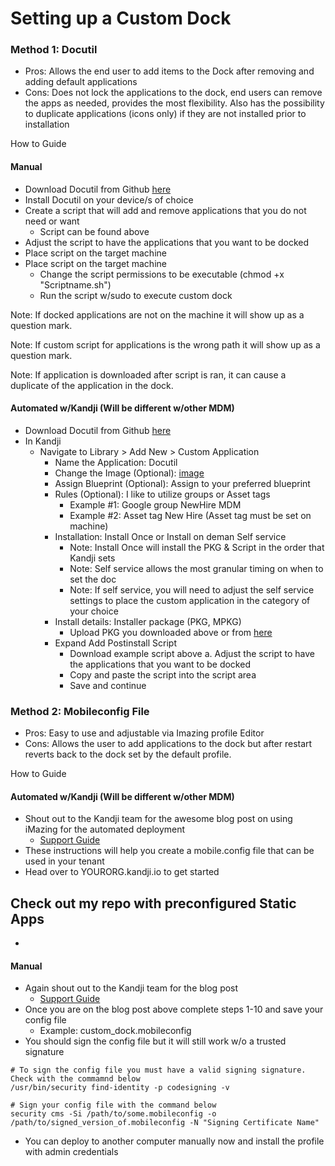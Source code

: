 # Setting up a Custom Dock #


### Method 1: Docutil ###

* Pros: Allows the end user to add items to the Dock after removing and adding default applications
* Cons: Does not lock the applications to the dock, end users can remove the apps as needed, provides the most flexibility. Also has the possibility to duplicate applications (icons only) if they are not installed prior to installation

How to Guide

#### Manual ####

* Download Docutil from Github [here](https://github.com/kcrawford/dockutil/releases)
* Install Docutil on your device/s of choice
* Create a script that will add and remove applications that you do not need or want
	* Script can be found above
* Adjust the script to have the applications that you want to be docked
* Place script on the target machine
* Place script on the target machine
	* Change the script permissions to be executable (chmod +x "Scriptname.sh")
	* Run the script w/sudo to execute custom dock

Note: If docked applications are not on the machine it will show up as a question mark.

Note: If custom script for applications is the wrong path it will show up as a question mark.

Note: If application is downloaded after script is ran, it can cause a duplicate of the application in the dock.

#### Automated w/Kandji (Will be different w/other MDM) ####

* Download Docutil from Github [here](https://github.com/kcrawford/dockutil/releases)
* In Kandji
	* Navigate to Library > Add New > Custom Application
		* Name the Application: Docutil
		* Change the Image (Optional): [image](https://tinyurl.com/542pz527)
		* Assign Blueprint (Optional): Assign to your preferred blueprint
		* Rules (Optional): I like to utilize groups or Asset tags
			* Example #1: Google group NewHire MDM
			* Example #2: Asset tag New Hire (Asset tag must be set on machine)
		* Installation: Install Once or Install on deman Self service
			* Note: Install Once will install the PKG & Script in the order that Kandji sets
			* Note: Self service allows the most granular timing on when to set the doc
			* Note: If self service, you will need to adjust the self service settings to place the custom application in the category of your choice
		* Install details: Installer package (PKG, MPKG)
			* Upload PKG you downloaded above or from [here](https://github.com/kcrawford/dockutil/releases)
		* Expand Add Postinstall Script
			* Download example script above
				a. Adjust the script to have the applications that you want to be docked
			* Copy and paste the script into the script area
			* Save and continue

### Method 2: Mobileconfig File ###

* Pros: Easy to use and adjustable via Imazing profile Editor
* Cons: Allows the user to add applications to the dock but after restart reverts back to the dock set by the default profile.

How to Guide

#### Automated w/Kandji (Will be different w/other MDM) ####

* Shout out to the Kandji team for the awesome blog post on using iMazing for the automated deployment
    * [Support Guide](https://support.kandji.io/support/solutions/articles/72000560464-modify-the-macos-dock)
* These instructions will help you create a mobile.config file that can be used in your tenant
* Head over to YOURORG.kandji.io to get started

## Check out my repo with preconfigured Static Apps ##
* 

#### Manual ####

* Again shout out to the Kandji team for the blog post
    * [Support Guide](https://support.kandji.io/support/solutions/articles/72000560464-modify-the-macos-dock)
* Once you are on the blog post above complete steps 1-10 and save your config file
    * Example: custom_dock.mobileconfig
* You should sign the config file but it will still work w/o a trusted signature
```shell
# To sign the config file you must have a valid signing signature. Check with the commamnd below
/usr/bin/security find-identity -p codesigning -v

# Sign your config file with the command below
security cms -Si /path/to/some.mobileconfig -o /path/to/signed_version_of.mobileconfig -N "Signing Certificate Name"
```
* You can deploy to another computer manually now and install the profile with admin credentials